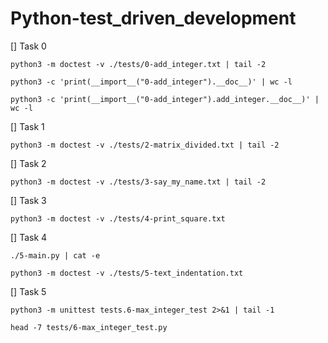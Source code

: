 # Python-test_driven_development

[] Task 0 

	python3 -m doctest -v ./tests/0-add_integer.txt | tail -2
	
	python3 -c 'print(__import__("0-add_integer").__doc__)' | wc -l
	
	python3 -c 'print(__import__("0-add_integer").add_integer.__doc__)' | wc -l

[] Task 1

	python3 -m doctest -v ./tests/2-matrix_divided.txt | tail -2

[] Task 2

	python3 -m doctest -v ./tests/3-say_my_name.txt | tail -2

[] Task 3

	python3 -m doctest -v ./tests/4-print_square.txt

[] Task 4

	./5-main.py | cat -e

	python3 -m doctest -v ./tests/5-text_indentation.txt

[] Task 5

	python3 -m unittest tests.6-max_integer_test 2>&1 | tail -1

	head -7 tests/6-max_integer_test.py
